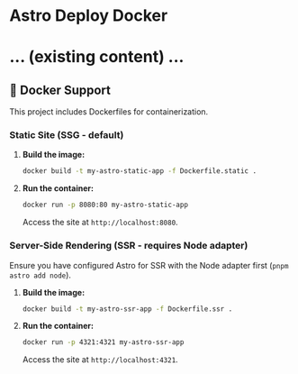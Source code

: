 # Astro Deploy Docker

# ... (existing content) ...

## 🐳 Docker Support

This project includes Dockerfiles for containerization.

### Static Site (SSG - default)

1.  **Build the image:**

    ```sh
    docker build -t my-astro-static-app -f Dockerfile.static .
    ```

2.  **Run the container:**
    ```sh
    docker run -p 8080:80 my-astro-static-app
    ```
    Access the site at `http://localhost:8080`.

### Server-Side Rendering (SSR - requires Node adapter)

Ensure you have configured Astro for SSR with the Node adapter first (`pnpm astro add node`).

1. **Build the image:**

   ```sh
   docker build -t my-astro-ssr-app -f Dockerfile.ssr .
   ```

2. **Run the container:**
   ```sh
   docker run -p 4321:4321 my-astro-ssr-app
   ```
   Access the site at `http://localhost:4321`.
